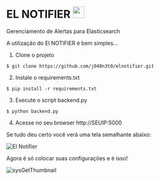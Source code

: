 # EL NOTIFIER <img src="/static/elastic.ico" width="30px" height="30px">

Gerenciamento de Alertas para Elasticsearch

A utilização do El NOTIFIER é bem simples...
1. Clone o projeto
```
$ git clone https://github.com/j040n3t0/elnotifier.git
```
2. Instale o requirements.txt
```
$ pip install -r requirements.txt
```
3. Execute o script backend.py
```
$ python backend.py
```
4. Acesse no seu browser http://SEUIP:5000

Se tudo deu certo você verá uma tela semalhante abaixo:

![El Notifier](https://user-images.githubusercontent.com/25181262/87336549-630e7400-c518-11ea-99c3-1b908d6aed36.png)

Agora é só colocar suas configurações e é isso!

![sysGetThumbnail](https://user-images.githubusercontent.com/25181262/87336927-0069a800-c519-11ea-9452-ce55e32b5739.jpg)
